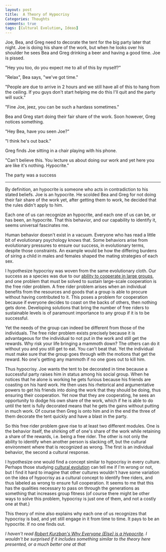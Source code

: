 ```yaml
---
layout: post
title:  A Theory of Hypocrisy
Categories: Thoughts
comments: true
tags: [Cultural Evolution, Ideas]
---
```


Joe, Bea, and Greg need to decorate the tent for the big party later that night. Joe is doing his share of the work, but when he looks over his shoulder he sees Bea and Greg drinking a beer and having a good time. Joe is pissed.

"Hey you too, do you expect me to all of this by myself?"

"Relax", Bea says, "we've got time."

"People are due to arrive in 2 hours and we still have all of this to hang from the ceiling. If you guys don't start helping me do this I'll quit and the party will suck."

"Fine Joe, jeez, you can be such a hardass sometimes."

Bea and Greg start doing their fair share of the work. Soon however, Greg notices something.

"Hey Bea, have you seen Joe?"

"I think he's out back."

Greg finds Joe sitting in a chair playing with his phone.

"Can't believe this. You lecture us about doing our work and yet here you are like it's nothing. Hypocrite."

The party was a success

-------

By definition, an hypocrite is someone who acts in contradiction to his stated beliefs. Joe is an hypocrite. He scolded Bea and Greg for not doing their fair share of the work yet, after getting them to work, he decided that the rules didn't apply to him.

Each one of us can recognize an hypocrite, and each one of us can be, or has been, an hypocrite. That this behavior, and our capability to identify it, seems universal fascinates me.

Human behavior doesn't exist in a vacuum. Everyone who has read a little bit of evolutionary psychology knows that. Some behaviors arise from evolutionary pressures to ensure our success, in evolutionary terms, despite those constraints. An example would be how the differing burdens of siring a child in males and females shaped the mating strategies of each sex.

I hypothesize hypocrisy was woven from the same evolutionary cloth. Our success as a species was due to our [ability to cooperate in large groups](https://www.amazon.com/Ultrasociety-Years-Humans-Greatest-Cooperators-ebook/dp/B0185P69LU/ref=sr_1_4?ie=UTF8&qid=1495313617&sr=8-4&keywords=peter+turchin), and one problem that must be solved to sustain large-scale cooperation is the free rider problem. A free rider problem arises when an individual benefits from the resources and goods that a group is able to procure without having contributed to it. This poses a problem for cooperation because if everyone decides to coast on the backs of others, then nothing gets done. Developing solutions that bring the number of free riders to sustainable levels is of paramount importance to any group if it is to be successful.

Yet the needs of the group can indeed be different from those of the individuals. The free rider problem exists precisely because it is advantageous for the individual to not put in the work and still get the rewards. Why risk your life bringing a mammoth down? The others can do it without you and you still get to eat. You can't beat that. Yet the individual must make sure that the group goes through with the motions that get the reward. No one's getting any mammoth if no one goes out to kill him.

Thus hypocrisy. Joe wants the tent to be decorated in time because a successful party raises him in status among his social group. When he notices that he alone is working he gets furious because his friends are coasting on his hard work. He then uses his rhetorical and argumentative powers to get his friends into doing the work that they should be doing, thus ensuring their cooperation. Yet now that they are cooperating, he sees an opportunity to dodge his own share of the work, which if he is able to do until the tent is fully decorated means that he gets the gains without putting in much work. Of course then Greg is onto him and in the end the three of them decorate the tent quickly and have a blast in the party.

So this free rider problem gave rise to at least two different modules. One is the behavior itself, the shirking off of one's share of the work while retaining a share of the rewards, i.e. being a free rider. The other is not only the ability to identify when another person is slacking off, but the cultural environment where that is recognized as wrong. The first is an individual behavior, the second a cultural response.

I hypothesize one would find a concept similar to hypocrisy in every culture. Perhaps those studying [cultural evolution](https://www.edge.org/conversation/joseph_henrich-how-culture-drove-human-evolution) can tell me if I'm wrong or not, but I find it hard to imagine that other cultures wouldn't have some variation on the idea of hypocrisy as a cultural concept to identify free riders, and thus labeled as wrong to ensure full cooperation. It seems to me that this has the qualities necessary to pass on through the generations as something that increases group fitness (of course there might be other ways to solve this problem, hypocrisy is just one of them, and not a costly one at that.)

This theory of mine also explains why each one of us recognizes that hypocrisy is bad, and yet still engage in it from time to time. It pays to be an hypocrite. If no one finds out.    

*I haven't read [Robert Kurzban's Why Everyone (Else) is a Hypocrite](http://press.princeton.edu/titles/9271.html). I wouldn't be surprised if it includes something similar to the theory here presented, or a much better one at that*
